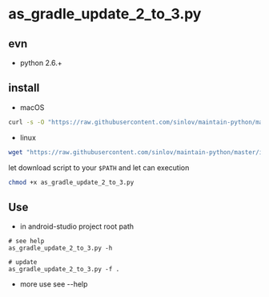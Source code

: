 # as_gradle_update_2_to_3.py

## evn

- python 2.6.+

## install

- macOS

```sh
curl -s -O "https://raw.githubusercontent.com/sinlov/maintain-python/master/ide/android-studio/as_gradle_update_2_to_3.py"
```

- linux

```sh
wget "https://raw.githubusercontent.com/sinlov/maintain-python/master/ide/android-studio/as_gradle_update_2_to_3.py"
```

let download script to your `$PATH` and let can execution

```sh
chmod +x as_gradle_update_2_to_3.py
```

## Use

- in android-studio project root path

```
# see help
as_gradle_update_2_to_3.py -h

# update
as_gradle_update_2_to_3.py -f .
```

- more use see --help
